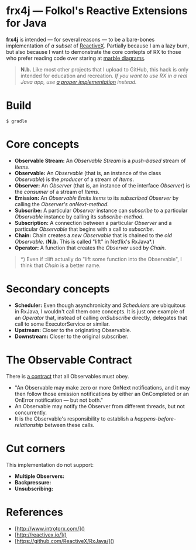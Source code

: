 # frx4j — Folkol's Reactive Extensions for Java

**frx4j** is intended — for several reasons — to be a bare-bones implementation of _a subset_ of [ReactiveX](http://reactivex.io). Partially because I am a lazy bum, but also because I want to demonstrate the core contepts of RX to those who prefer reading code over staring at [marble diagrams](http://rxmarbles.com).

> **N.b.** Like most other projects that I upload to GitHub, this hack is only intended for education and recreation. _If you want to use RX in a real Java app, use [a proper implementation](https://github.com/ReactiveX/RxJava) instead._

# Build

    $ gradle

# Core concepts

- **Observable Stream:** An _Observable Stream_ is a _push-based_ stream of *Items*.
- **Observable:** An _Observable_ (that is, an instance of the class _Observable_) is the _producer_ of a stream of _Items_.
- **Observer:** An _Observer_ (that is, an instance of the interface _Observer_) is the _consumer_ of a stream of _Items_.
- **Emission:** An _Observable_ _Emits_ _Items_ to its _subscribed Observer_ by calling the _Observer's onNext-method_.
- **Subscribe:** A particular _Observer_ instance can _subscribe_ to a particular _Observable_ instance by calling its _subscribe-method_.
- **Subscription:** A connection between a particular _Observer_ and a particular _Observable_ that begins with a call to _subscribe_.
- **Chain:** Chain creates a _new Observable_ that is chained to the _old Observable_. (**N.b.** This is called "lift" in Netflix's RxJava*.)
- **Operator:** A function that creates the _Observer_ used by _Chain_.

> *) Even if ::lift actually do "lift some function into the Observable", I think that _Chain_ is a better name.

# Secondary concepts

- **Scheduler:** Even though asynchronicity and _Schedulers_ are ubiquitous in RxJava, I wouldn't call them core concepts. It is just one example of an _Operator_ that, instead of calling _onSubscribe_ directly, delegates that call to some ExecutorService or similar.
- **Upstream:** Closer to the originating Observable.
- **Downstream:** Closer to the original subscriber.

# The Observable Contract

There is [a contract](http://reactivex.io/documentation/contract.html) that all Observables must obey.

- "An Observable may make zero or more OnNext notifications, and it may then follow those emission notifications by either an OnCompleted or an OnError notification — but not both."
- An Observable may notify the Observer from different threads, but not concurrently.
- It is the Observable's responsibility to establish a _happens-before-relationship_ between these calls.

# Cut corners

This implementation do not support:

- **Multiple Observers:**
- **Backpressure:**
- **Unsubscribing:**

# References

- [http://www.introtorx.com/]()
- [http://reactivex.io/]()
- [https://github.com/ReactiveX/RxJava/]()
